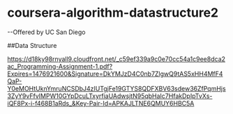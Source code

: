 # coursera-algorithm-datastructure2
--Offered by UC San Diego

##Data Structure

https://d18ky98rnyall9.cloudfront.net/_c59ef339a9c0e70cc54a1c9ee8dca2ac_Programming-Assignment-1.pdf?Expires=1476921600&Signature=DkYMJzD4C0nb7ZlgwQ9tAS5xHH4MfF4QaP-Y0eMOHtUknYmruNCSDbJ4zIUTgjFe19GTYS8QDFXBV63sdew36ZfPqmHjs3ZyY9vFfvIMPW10GYpDcuLTxyrfiaUAdwsjtN95qbHaIc7HfakDpIpTvXs-iQF8Px-i-f468B1aRds_&Key-Pair-Id=APKAJLTNE6QMUY6HBC5A
